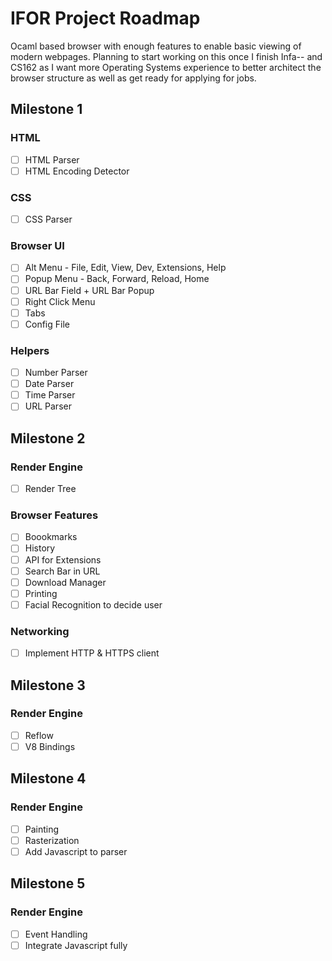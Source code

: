 # IFOR Project Roadmap
Ocaml based browser with enough features to enable basic viewing of modern webpages.
Planning to start working on this once I finish Infa-- and CS162 as I want more Operating Systems 
experience to better architect the browser structure as well as get ready for applying for jobs.
## Milestone 1
### HTML
- [ ] HTML Parser
- [ ] HTML Encoding Detector
### CSS
- [ ] CSS Parser
### Browser UI 
- [ ] Alt Menu - File, Edit, View, Dev, Extensions, Help
- [ ] Popup Menu - Back, Forward, Reload, Home
- [ ] URL Bar Field + URL Bar Popup
- [ ] Right Click Menu
- [ ] Tabs
- [ ] Config File
### Helpers 
- [ ] Number Parser
- [ ] Date Parser
- [ ] Time Parser
- [ ] URL Parser
## Milestone 2
### Render Engine
- [ ] Render Tree
### Browser Features
- [ ] Boookmarks
- [ ] History
- [ ] API for Extensions
- [ ] Search Bar in URL
- [ ] Download Manager
- [ ] Printing
- [ ] Facial Recognition to decide user
### Networking
- [ ] Implement HTTP & HTTPS client
## Milestone 3 
### Render Engine
- [ ] Reflow
- [ ] V8 Bindings
## Milestone 4 
### Render Engine
- [ ] Painting
- [ ] Rasterization
- [ ] Add Javascript to parser
## Milestone 5
### Render Engine 
-  [ ] Event Handling
-  [ ] Integrate Javascript fully
